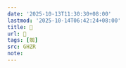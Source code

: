 ```yaml
---
date: '2025-10-13T11:30:30+08:00'
lastmod: '2025-10-14T06:42:24+08:00'
title: 󰦅
url: 󰦅
tags: [蜘]
src: GHZR
note:
---
```

